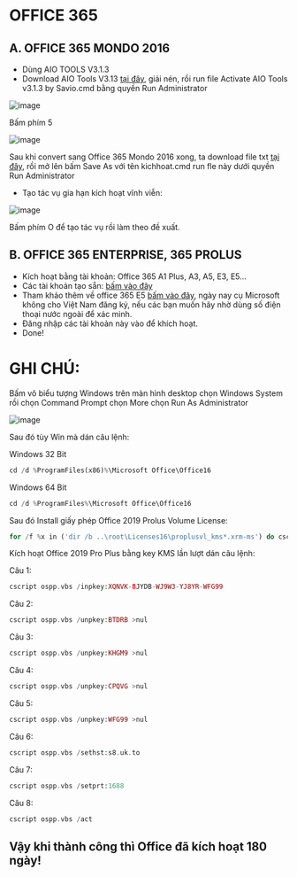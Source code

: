 # OFFICE 365 #

## A. OFFICE 365 MONDO 2016 ##

- Dùng AIO TOOLS V3.1.3
- Download AIO Tools V3.13 [tại đây](https://1drv.ms/u/s!AkwSBX-xWiVhgReolwU8a9uuJrz7?e=AyNym8), giải nén, rồi run file Activate AIO Tools v3.1.3 by Savio.cmd bằng quyền Run Administrator

![image](https://user-images.githubusercontent.com/103977676/200775134-c098a7a2-a110-4dc0-b268-7b9e24a8d0b3.png)

Bấm phím 5

![image](https://user-images.githubusercontent.com/103977676/200775305-a56f4a53-1bfe-45d3-be11-9f8a06738a3e.png)

Sau khi convert sang Office 365 Mondo 2016 xong, ta download file txt [tại đây](https://1drv.ms/t/s!AkwSBX-xWiVhiSWxpFve3dWSU3CR?e=unmxtg), rồi mở lên bấm Save As với tên kichhoat.cmd run fle này dưới quyền Run Administrator

- Tạo tác vụ gia hạn kích hoạt vĩnh viễn:

![image](https://user-images.githubusercontent.com/103977676/200756492-50b60776-f99b-4e12-8352-090c14850910.png)

Bấm phím O để tạo tác vụ rồi làm theo đề xuất.

## B. OFFICE 365 ENTERPRISE, 365 PROLUS ##

- Kích hoạt bằng tài khoản: Office 365 A1 Plus, A3, A5, E3, E5...
- Các tài khoản tạo sẵn: [bấm vào đây](https://bsthanh-my.sharepoint.com/:w:/g/personal/laptopxiaomi_bsthanh_tk/EQa9vlOr8JdOqcUEYGyjjfQBvW7eHmeqtjR1KMf__A2lHw?e=YgQkSj)
- Tham khảo thêm về office 365 E5 [bấm vào đây](https://github.com/BsNgChiThanh/Tao-office-365-E5-kich-hoat-Office-365-for-desktop), ngày nay cụ Microsoft không cho Việt Nam đăng ký, nếu các bạn muốn hãy nhờ dùng số điện thoại nước ngoài để xác minh.
- Đăng nhập các tài khoản này vào để khích hoạt.
- Done!

# GHI CHÚ: #

Bấm vô biểu tượng Windows trên màn hình desktop chọn Windows System rồi chọn Command Prompt chọn More chọn Run As Administrator

![image](https://user-images.githubusercontent.com/103977676/205012427-c8458db5-51cf-4f10-9acc-637140df63b6.png)

Sau đó tùy Win mà dán câu lệnh:

Windows 32 Bit

```php
cd /d %ProgramFiles(x86)%\Microsoft Office\Office16
```

Windows 64 Bit

```php
cd /d %ProgramFiles%\Microsoft Office\Office16
```

Sau đó Install giấy phép Office 2019 Prolus Volume License:

```php
for /f %x in ('dir /b ..\root\Licenses16\proplusvl_kms*.xrm-ms') do cscript ospp.vbs /inslic:"..\root\Licenses16\%x"
```

Kích hoạt Office 2019 Pro Plus bằng key KMS lần lượt dán câu lệnh:

Câu 1:

```php
cscript ospp.vbs /inpkey:XQNVK-8JYDB-WJ9W3-YJ8YR-WFG99
```

Câu 2:

```php
cscript ospp.vbs /unpkey:BTDRB >nul
```

Câu 3:

```php
cscript ospp.vbs /unpkey:KHGM9 >nul
```

Câu 4:

```php
cscript ospp.vbs /unpkey:CPQVG >nul
```

Câu 5:

```php
cscript ospp.vbs /unpkey:WFG99 >nul
```

Câu 6:

```php
cscript ospp.vbs /sethst:s8.uk.to
```

Câu 7:

```php
cscript ospp.vbs /setprt:1688
```

Câu 8:

```php
cscript ospp.vbs /act
```

## Vậy khi thành công thì Office đã kích hoạt 180 ngày! ##

